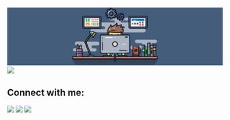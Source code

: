 ![Header](https://github.com/JIboJIb/JIboJIb/blob/main/Assets/header.jpg)
![](https://komarev.com/ghpvc/?username=JIboJIb)

## Connect with me:
<p align="left">

<a href = "https://www.linkedin.com/in/vlad-hladkyi/"><img src="https://img.icons8.com/color/48/000000/linkedin-circled--v2.png"/></a>
<a href="mailto:hladkyi.vlados@gmail.com?subject=Job Offer&body=Thanks for choosing me"><img src="https://img.icons8.com/fluency/48/000000/circled-envelope.png"/></a>
<a href= "https://t.me/JIboJIb"><img src="https://img.icons8.com/fluency/48/000000/telegram-app.png"/></a>
